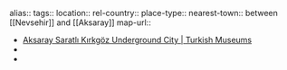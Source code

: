 alias::
tags::
location::
rel-country::
place-type::
nearest-town:: between [[Nevsehir]] and [[Aksaray]]
map-url::

- [Aksaray Saratlı Kırkgöz Underground City | Turkish Museums](https://turkishmuseums.com/museum/detail/22325-aksaray-saratli-kirkgoz-underground-city/22325/4)
-
-
